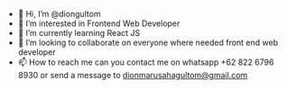 - 👋 Hi, I’m @diongultom
- 👀 I’m interested in Frontend Web Developer
- 🌱 I’m currently learning React JS
- 💞️ I’m looking to collaborate on everyone where needed front end web developer
- 📫 How to reach me can you contact me on whatsapp +62 822 6796 8930 or send a message to dionmarusahagultom@gmail.com

<!---
diongultom/diongultom is a ✨ special ✨ repository because its `README.md` (this file) appears on your GitHub profile.
You can click the Preview link to take a look at your changes.
--->
